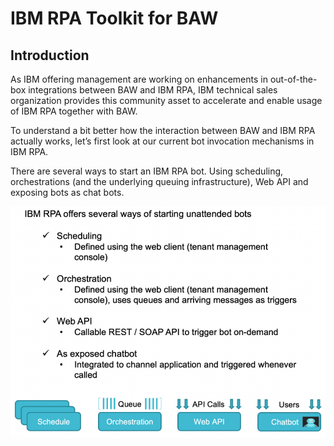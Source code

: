 # IBM RPA Toolkit for BAW

## Introduction
As IBM offering management are working on enhancements in out-of-the-box integrations between BAW and IBM RPA, IBM technical sales organization provides this community asset to accelerate and enable usage of IBM RPA together with BAW.

To understand a bit better how the interaction between BAW and IBM RPA actually works, let’s first look at our current bot invocation mechanisms in IBM RPA.

There are several ways to start an IBM RPA bot. Using scheduling, orchestrations (and the underlying queuing infrastructure), Web API and exposing bots as chat bots.

![](./images/start_bot.png)
